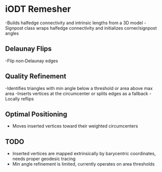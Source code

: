 # iODT Remesher

-Builds halfedge connectivity and intrinsic lengths from a 3D model
-Signpost class wraps halfedge connectivity and initializes corner/signpost angles

## Delaunay Flips

-Flip non‑Delaunay edges

## Quality Refinement

-Identifies triangles with min angle below a threshold or area above max area
-Inserts vertices at the circumcenter or splits edges as a fallback
-Locally reflips

## Optimal Positioning
- Moves inserted vertices toward their weighted circumcenters

## TODO
- Inserted vertices are mapped extrinsically by barycentric coordinates, needs proper geodesic tracing
- Min angle refinement is limited, currently operates on area thresholds 